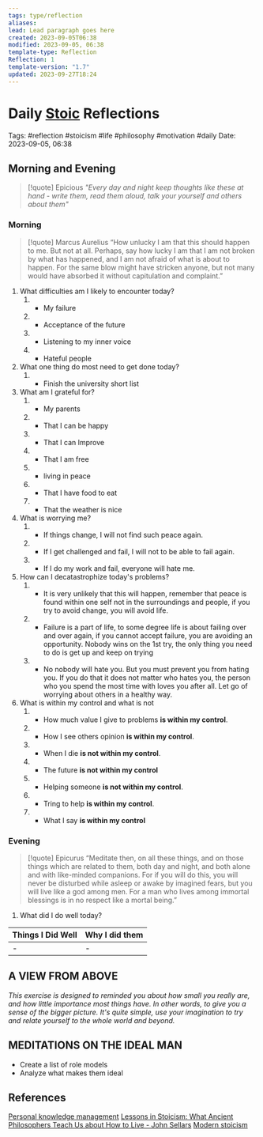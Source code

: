 ```yaml
---
tags: type/reflection
aliases: 
lead: Lead paragraph goes here
created: 2023-09-05T06:38
modified: 2023-09-05, 06:38
template-type: Reflection
Reflection: 1
template-version: "1.7"
updated: 2023-09-27T18:24
---
```



# Daily [Stoic](Stoicism.md) Reflections

Tags:  #reflection #stoicism #life #philosophy #motivation #daily
Date: 2023-09-05, 06:38

## Morning and Evening

> [!quote] Epicious 
> _"Every day and night keep thoughts like these at hand - write them, 
> read them aloud, talk your yourself and others about them"_


### Morning

> [!quote] Marcus Aurelius
> “How unlucky I am that this should happen to me. But not at all. Perhaps, say 
> how lucky I am that I am not broken by what has happened, and I am not 
> afraid  of what is about to happen. For the same blow might have stricken 
> anyone, but not many would have absorbed it without capitulation 
> and complaint.”

1. What difficulties am I likely to encounter today?
	1. - My failure 
	2. - Acceptance of the future
	3. - Listening to my inner voice
	4. - Hateful people 
2. What one thing do most need to get done today?
	1. - Finish the university short list
3. What am I grateful for?
	1. - My parents
	2. - That I can be happy 
	3. - That I can Improve
	4. - That I am free
	5. - living in peace 
	6. - That I have food to eat
	7. - That the weather is nice 
4. What is worrying me?
	1. - If things change, I will not find such peace again. 
	2. - If I get challenged and fail, I will not to be able to fail again.
	3. - If I do my work and fail, everyone will hate me.
5. How can I decatastrophize today's problems?
	1. - It is very unlikely that this will happen, remember that peace is found within one self not in the surroundings and people, if you try to avoid change, you will avoid life.
	2. - Failure is a part of life, to some degree life is about failing over and over again, if you cannot accept failure, you are avoiding an opportunity. Nobody wins on the 1st try, the only thing you need to do is get up and keep on trying 
	3. - No nobody will hate you. But you must prevent you from hating you. If you do that it does not matter who hates you, the person who you spend the most time with loves you after all. Let go of worrying about others in a healthy way.
6. What is within my control and what is not
	1. - How much value I give to problems **is within my control**.
	2. - How I see others opinion **is within my control**.
	3. - When I die **is not within my control**.
	4.  - The future **is not within my control**
	5.  - Helping someone **is not within my control**.
	6. - Tring to help **is within my control**.
	7.  - What I say **is within my control**

### Evening

> [!quote]  Epicurus
> “Meditate then, on all these things, and on those things which are related 
> to them, both day and night, and both alone and with like-minded 
> companions. For if you will do this, you will never be disturbed while 
> asleep or awake by imagined fears, but you will live like a god among 
> men. For a man who lives among immortal blessings is in no respect 
> like a mortal being.”

1. What did I do well today?

| Things I Did Well | Why I did them |
| ------------------- | ---------------- |
| -                 | -              |

## A VIEW FROM ABOVE

_This exercise is designed to reminded you about how small you really are, and how little importance most things have. In other words, to give you a sense of the bigger picture. It's quite simple, use your imagination to try and relate yourself to the whole world and beyond._

## MEDITATIONS ON THE IDEAL MAN

- Create a list of role models 
- Analyze what makes them ideal 

## References

[Personal knowledge management](Personal%20knowledge%20management.md)
[Lessons in Stoicism: What Ancient Philosophers Teach Us about How to Live - John Sellars](https://books.google.cz/books/about/Lessons_in_Stoicism.html?id=ky84zQEACAAJ&redir_esc=y)
[Modern stoicism](https://modernstoicism.com/)


